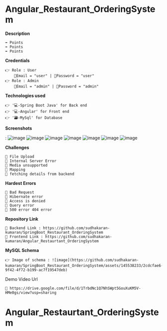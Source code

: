 # Angular_Restaurant_OrderingSystem


**Description**

    ➡️ Points
    ➡️ Points
    ➡️ Points 


**Credentials**

    👉 Role : User
        📧Email = "user" | 🔐Password = "user"
    👉 Role : Admin
        📧Email = "admin" | 🔐Password = "admin"    
**Technologies used**

    👉 '💻-Spring Boot Java' for Back end
    👉 '💻-Angular' for Front end 
    👉 '🗃️-MySql' for Database 


**Screenshots**

: ![image](https://github.com/sudhakaran-kumaran/SpringBoot_Restaurant_OrderingSystem/assets/145538233/9d2844e8-ccdd-4b2c-9ad9-9224d057b8a5)
![image](https://github.com/sudhakaran-kumaran/SpringBoot_Restaurant_OrderingSystem/assets/145538233/96f48259-472e-4ae5-b909-ba2003817102)
![image](https://github.com/sudhakaran-kumaran/SpringBoot_Restaurant_OrderingSystem/assets/145538233/064fcc01-1ebc-4e4a-a142-2670eed1814e)
![image](https://github.com/sudhakaran-kumaran/SpringBoot_Restaurant_OrderingSystem/assets/145538233/dbdbd4aa-ca95-4ccf-b709-9e80a9d3376c)
![image](https://github.com/sudhakaran-kumaran/SpringBoot_Restaurant_OrderingSystem/assets/145538233/0fb136c9-d17b-415d-9803-8499a8cbac36)
![image](https://github.com/sudhakaran-kumaran/SpringBoot_Restaurant_OrderingSystem/assets/145538233/50a418e9-9586-4d10-99cd-812d023a3461)
![image](https://github.com/sudhakaran-kumaran/SpringBoot_Restaurant_OrderingSystem/assets/145538233/e6537cd5-f1c2-4bdb-a4b4-35f5da5476e4)
     


**Challenges**

    🔴 File Upload
    🔴 Internal Server Error
    🔴 Media unsupported
    🔴 Mapping
    🔴 fetching details from backend


**Hardest Errors** 

    🚩 Bad Request
    🚩 Hibernate error
    🚩 Access is denied
    🚩 Query error
    🚩 500 error 404 error


**Repository Link**

    🔗 Backend Link : https://github.com/sudhakaran-kumaran/SpringBoot_Restaurant_OrderingSystem
    🔗 Frontend Link : https://github.com/sudhakaran-kumaran/Angular_Restaurtant_OrderingSystem


**MySQL Schema**

    👉 Image of schema : ![image](https://github.com/sudhakaran-kumaran/SpringBoot_Restaurant_OrderingSystem/assets/145538233/2cdcfae6-9f42-4f72-b199-ac7f19547deb)



Demo Video Url
  
    🔗 https://drive.google.com/file/d/1TrbdNc1Q7NhSWpt5GouXuKM5V-HMe0gs/view?usp=sharing
  
  
  
  
# Angular_Restaurtant_OrderingSystem
